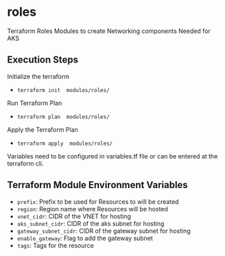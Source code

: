 # roles
Terraform Roles Modules to create Networking components Needed for AKS

## Execution Steps

Initialize the terraform

- ``` terraform init  modules/roles/ ```

Run Terraform Plan

- ``` terraform plan  modules/roles/ ```

Apply the Terraform Plan

- ``` terraform apply  modules/roles/ ```

Variables need to be configured in variables.tf file or can be entered at the terraform cli.

## Terraform Module Environment Variables

- `prefix`: Prefix to be used for Resources to will be created
- `region`: Region name where Resources will be hosted
- `vnet_cidr`: CIDR of the VNET for hosting
- `aks_subnet_cidr`: CIDR of the aks subnet for hosting
- `gateway_subnet_cidr`: CIDR of the gateway subnet for hosting
- `enable_gateway`: Flag to add the gateway subnet
- `tags`: Tags for the resource
